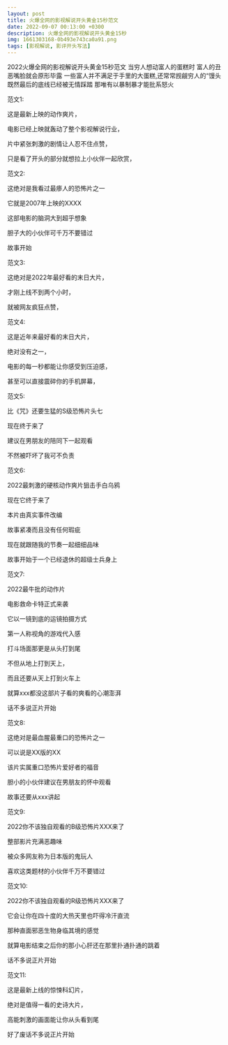 ```yaml
---
layout: post
title: 火爆全网的影视解说开头黄金15秒范文
date: 2022-09-07 00:13:00 +0300
description: 火爆全网的影视解说开头黄金15秒
img: 1661303168-0b493e743ca0a91.png
tags: [影视解说, 影评开头写法]
---
```


   2022火爆全网的影视解说开头黄金15秒范文
   当穷人想动富人的蛋糕时 富人的丑恶嘴脸就会原形毕露
一些富人并不满足于手里的大蛋糕,还常常觊觎穷人的“馒头
既然最后的底线已经被无情踩踏
那唯有以暴制暴才能批系怒火

范文1:

这是最新上映的动作爽片，

电影已经上映就轰动了整个影视解说行业，

片中紧张刺激的剧情让人忍不住点赞，

只是看了开头的部分就想拉上小伙伴一起欣赏，

 

范文2:

这绝对是我看过最瘆人的恐怖片之一

它就是2007年上映的XXXX

这部电影的脑洞大到超乎想象

胆子大的小伙伴可千万不要错过

故事开始

 

范文3:

这绝对是2022年最好看的末日大片，

才刚上线不到两个小时，

就被网友疯狂点赞，

 

范文4:

这是近年来最好看的末日大片，

绝对没有之一，

电影的每一秒都能让你感受到压迫感，

甚至可以直接震碎你的手机屏幕，

 

范文5:

比《咒》还要生猛的S级恐怖片头七

现在终于来了

建议在男朋友的陪同下一起观看

不然被吓坏了我可不负责

范文6:

2022最刺激的硬核动作爽片狙击手白乌鸦

现在它终于来了

本片由真实事件改编

故事紧凑而且没有任何瑕疵

现在就跟随我的节奏一起细细品味

故事开始于一个已经退休的超级士兵身上

 

范文7:

2022最牛批的动作片

电影救命卡特正式来袭

它以一镜到底的运镜拍摄方式

第一人称视角的游戏代入感

打斗场面那更是从头打到尾

不但从地上打到天上，

而且还要从天上打到火车上

就算xxx都没这部片子看的爽看的心潮澎湃

话不多说正片开始

 

范文8:

这绝对是最血腥最重口的恐怖片之一

可以说是XX版的XX

该片实属重口恐怖片爱好者的福音

胆小的小伙伴建议在男朋友的怀中观看

故事还要从xxx讲起

 

范文9:

2022你不该独自观看的B级恐怖片XXX来了

整部影片充满恶趣味

被众多网友称为日本版的鬼玩人

喜欢这类题材的小伙伴千万不要错过

 

范文10:

2022你不该独自观看的R级恐怖片XXX来了

它会让你在四十度的大热天里也吓得冷汗直流

那种直面邪恶生物身临其境的感觉

就算电影结束之后你的那小心肝还在那里扑通扑通的跳着

话不多说正片开始

 

范文11:

这是最新上线的惊悚科幻片，

绝对是值得一看的史诗大片，

高能刺激的画面能让你从头看到尾

好了废话不多说正片开始
